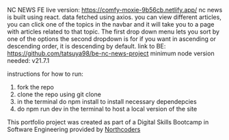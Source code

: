 NC NEWS FE
live version: https://comfy-moxie-9b56cb.netlify.app/
nc news is built using react. data fetched using axios. you can view different articles, you can click one of the topics in the navbar and it will take you to a page with articles related to that topic.
The first drop down menu lets you sort by one of the options the second dropdown is for if you want in ascending or descending order, it is descending by default.
link to BE: https://github.com/tatsuya98/be-nc-news-project
minimum node version needed: v21.7.1

instructions for how to run:

1. fork the repo
2. clone the repo using git clone
3. in the terminal do npm install to install necessary dependepcies
4. do npm run dev in the terminal to host a local version of the site

This portfolio project was created as part of a Digital Skills Bootcamp in Software Engineering provided by [Northcoders](https://northcoders.com/)
